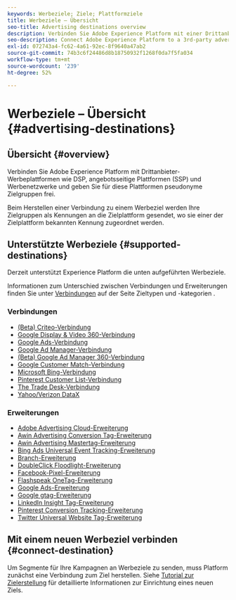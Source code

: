 ```yaml
---
keywords: Werbeziele; Ziele; Plattformziele
title: Werbeziele – Übersicht
seo-title: Advertising destinations overview
description: Verbinden Sie Adobe Experience Platform mit einer Drittanbieter-Werbeplattform (z. B. DSP, Werbenetzwerk, SSP) und geben Sie für diese Plattformen pseudonyme Zielgruppen frei.
seo-description: Connect Adobe Experience Platform to a 3rd-party advertising platform (e.g. DSP, ad network, SSP) and share pseudonymous audiences to these platforms.
exl-id: 072743a4-fc62-4a61-92ec-8f9640a47ab2
source-git-commit: 74b3c6f24486d8b18750932f1268f0da7f5fa034
workflow-type: tm+mt
source-wordcount: '239'
ht-degree: 52%

---
```


# Werbeziele – Übersicht {#advertising-destinations}

## Übersicht {#overview}

Verbinden Sie Adobe Experience Platform mit Drittanbieter-Werbeplattformen wie DSP, angebotsseitige Plattformen (SSP) und Werbenetzwerke und geben Sie für diese Plattformen pseudonyme Zielgruppen frei.

Beim Herstellen einer Verbindung zu einem Werbeziel werden Ihre Zielgruppen als Kennungen an die Zielplattform gesendet, wo sie einer der Zielplattform bekannten Kennung zugeordnet werden.

## Unterstützte Werbeziele {#supported-destinations}

Derzeit unterstützt Experience Platform die unten aufgeführten Werbeziele.

Informationen zum Unterschied zwischen Verbindungen und Erweiterungen finden Sie unter [Verbindungen](../../destination-types.md#connections) auf der Seite Zieltypen und -kategorien .

### Verbindungen

* [(Beta) Criteo-Verbindung](criteo.md)
* [Google Display &amp; Video 360-Verbindung](google-dv360.md)
* [Google Ads-Verbindung](google-ads-destination.md)
* [Google Ad Manager-Verbindung](google-ad-manager.md)
* [(Beta) Google Ad Manager 360-Verbindung](google-ad-manager-360-connection.md)
* [Google Customer Match-Verbindung](google-customer-match.md)
* [Microsoft Bing-Verbindung](bing.md)
* [Pinterest Customer List-Verbindung](pinterest.md)
* [The Trade Desk-Verbindung](tradedesk.md)
* [Yahoo/Verizon DataX](datax.md)

### Erweiterungen

* [Adobe Advertising Cloud-Erweiterung](adobe-advertising-cloud.md)
* [Awin Advertising Conversion Tag-Erweiterung](awin-conversiontag.md)
* [Awin Advertising Mastertag-Erweiterung](awin-mastertag.md)
* [Bing Ads Universal Event Tracking-Erweiterung](bing-ads.md)
* [Branch-Erweiterung](branch.md)
* [DoubleClick Floodlight-Erweiterung](doubleclick-floodlight.md)
* [Facebook-Pixel-Erweiterung](facebook-pixel.md)
* [Flashspeak OneTag-Erweiterung](flashtalking.md)
* [Google Ads-Erweiterung](google-ads-extension.md)
* [Google gtag-Erweiterung](gtag-advertising.md)
* [LinkedIn Insight Tag-Erweiterung](linkedin.md)
* [Pinterest Conversion Tracking-Erweiterung](pinterest-extension.md)
* [Twitter Universal Website Tag-Erweiterung](twitter-uwt.md)

## Mit einem neuen Werbeziel verbinden {#connect-destination}

Um Segmente für Ihre Kampagnen an Werbeziele zu senden, muss Platform zunächst eine Verbindung zum Ziel herstellen. Siehe [Tutorial zur Zielerstellung](../../ui/connect-destination.md) für detaillierte Informationen zur Einrichtung eines neuen Ziels.
